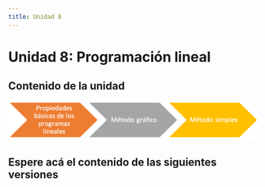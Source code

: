 ```yaml
---
title: Unidad 8
---
```

# Unidad 8: Programación lineal

## Contenido de la unidad

<img src="https://github.com/BioAITeamLearning/Metodos_2023_03_UAM/blob/main/images/ContenidoU8.png"/>

## Espere acá el contenido de las siguientes versiones